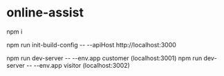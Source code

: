 # online-assist

npm i

npm run init-build-config -- --apiHost http://localhost:3000

npm run dev-server -- --env.app customer (localhost:3001)
npm run dev-server -- --env.app visitor (localhost:3002)
